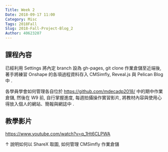 ```yaml
---
Title: Week 2
Date: 2018-09-17 11:00
Category: Misc
Tags: 2018Fall
Slug: 2018-Fall-Project-Blog_2
Author: 40623207
---
```


<!-- PELICAN_END_SUMMARY -->

課程內容
----

已經利用 Settings 將內定 branch 設為 gh-pages, git clone 作業倉儲至近端後, 著手將練習 Onshape 的各項過程資料存入 CMSimfly, Reveal.js 與 Pelican Blog 中 .

各學員學會如何管理各自位於 https://github.com/mdecadp2018/ 中的期中作業倉儲, 然後在 W9 前, 自行掌握進度, 每週拍攝操作實習影片, 將教材內容與使用心得放入個人的網站、簡報與網誌中 .

教學影片
----

https://www.youtube.com/watch?v=q_1Ht6CLPWA

↑ 說明如何以 ShareX 取圖, 如何管理 CMSimfly 作業倉儲